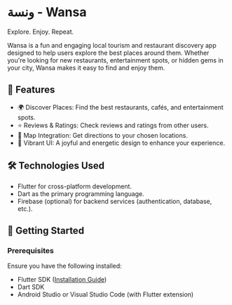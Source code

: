 # ونسة - Wansa  

Explore. Enjoy. Repeat.  

Wansa is a fun and engaging local tourism and restaurant discovery app designed to help users explore the best places around them. Whether you're looking for new restaurants, entertainment spots, or hidden gems in your city, Wansa makes it easy to find and enjoy them.  

## 📱 Features  
- 🌍 Discover Places: Find the best restaurants, cafés, and entertainment spots.  
- ⭐ Reviews & Ratings: Check reviews and ratings from other users.  
- 📍 Map Integration: Get directions to your chosen locations.  
- 🎨 Vibrant UI: A joyful and energetic design to enhance your experience.  

## 🛠️ Technologies Used  
- Flutter for cross-platform development.  
- Dart as the primary programming language.  
- Firebase (optional) for backend services (authentication, database, etc.).  

## 🚀 Getting Started  
### Prerequisites  
Ensure you have the following installed:  
- Flutter SDK ([Installation Guide](https://flutter.dev/docs/get-started/install))  
- Dart SDK  
- Android Studio or Visual Studio Code (with Flutter extension)  
